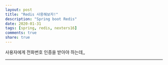 ```yaml
---
layout: post
title: "Redis 사용해보자!"  
description: "Spring boot Redis"
date: 2020-01-31
tags: [spring, redis, nexters16]
comments: true
share: true
---
```


사용자에게 전화번호 인증을 받아야 하는데,,

---


